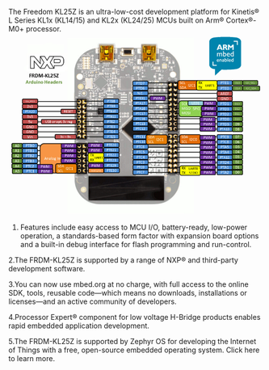 The Freedom KL25Z is an ultra-low-cost development platform for Kinetis® L Series KL1x (KL14/15) and KL2x (KL24/25) MCUs built on Arm® Cortex®-M0+ processor.
![KL25Z](frdm-kl25z_headers2.png)

1. Features include easy access to MCU I/O, battery-ready, low-power operation, a standards-based form factor with expansion board options and a built-in debug interface for flash programming and run-control.

2.The FRDM-KL25Z is supported by a range of NXP® and third-party development software.

3.You can now use mbed.org at no charge, with full access to the online SDK, tools, reusable code—which means no downloads, installations or licenses—and an active community of developers.

4.Processor Expert® component for low voltage H-Bridge products enables rapid embedded application development.

5.The FRDM-KL25Z is supported by Zephyr OS for developing the Internet of Things with a free, open-source embedded operating system. Click here to learn more.
